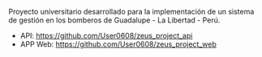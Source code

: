 Proyecto universitario desarrollado para la implementación de un sistema de gestión en los bomberos de Guadalupe - La Libertad - Perú.

- API: https://github.com/User0608/zeus_project_api
- APP Web: https://github.com/User0608/zeus_project_web
